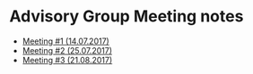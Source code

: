 # Advisory Group Meeting notes

* [Meeting #1 (14.07.2017)](https://github.com/creativecommons/global-network-strategy/blob/master/docs/advisory_group_meeting_14.07.2017.md)
* [Meeting #2 (25.07.2017)](https://github.com/creativecommons/global-network-strategy/blob/master/docs/advisory_group_meeting_25.07.2017.md)
* [Meeting #3 (21.08.2017)](https://github.com/creativecommons/global-network-strategy/blob/master/docs/advisory_group_meeting_21.08.2017.md)
